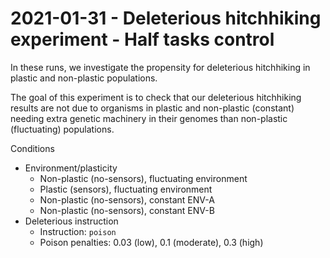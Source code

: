 # 2021-01-31 - Deleterious hitchhiking experiment - Half tasks control

In these runs, we investigate the propensity for deleterious hitchhiking in plastic and non-plastic populations.

The goal of this experiment is to check that our deleterious hitchhiking results are not due to organisms in plastic and non-plastic (constant) needing extra genetic machinery in their genomes than non-plastic (fluctuating) populations.


Conditions

- Environment/plasticity
  - Non-plastic (no-sensors), fluctuating environment
  - Plastic (sensors), fluctuating environment
  - Non-plastic (no-sensors), constant ENV-A
  - Non-plastic (no-sensors), constant ENV-B
- Deleterious instruction
  - Instruction: `poison`
  - Poison penalties: 0.03 (low), 0.1 (moderate), 0.3 (high)